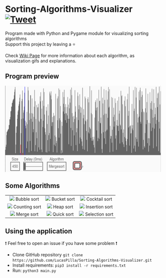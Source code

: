 # Sorting-Algorithms-Visualizer [![Tweet](https://img.shields.io/twitter/url/http/shields.io.svg?style=social)](https://twitter.com/intent/tweet?text=Amazing%20tool%20for%20visualising%20Sorting%20Algorithms%20in%20Python&url=https://github.com/LucasPilla/Sorting-Algorithms-Visualizer&via=&hashtags=educational,developers)

Program made with Python and Pygame module for visualizing sorting algorithms \
Support this project by leaving a :star:

Check [Wiki Page](../../wiki) for more information about each algorithm, as visualization gifs and explanations.

## Program preview

!["Program Preview"](res/images/preview.gif)

## Some Algorithms

| | | |
|:-------------------------:|:-------------------------:|:-------------------------:|
|![](https://github.com/LucasPilla/Sorting-Algorithms-Visualizer/blob/master/res/gifs/bubble_sort.gif?raw=true)  Bubble sort |  ![](https://github.com/LucasPilla/Sorting-Algorithms-Visualizer/blob/master/res/gifs/bucket_sort.gif?raw=true) Bucket sort |![](https://github.com/LucasPilla/Sorting-Algorithms-Visualizer/blob/master/res/gifs/cocktail_sort.gif?raw=true) Cocktail sort |
|![](https://github.com/LucasPilla/Sorting-Algorithms-Visualizer/blob/master/res/gifs/counting_sort.gif?raw=true) Counting sort | ![](https://github.com/LucasPilla/Sorting-Algorithms-Visualizer/blob/master/res/gifs/heap_sort.gif?raw=true) Heap sort |![](https://github.com/LucasPilla/Sorting-Algorithms-Visualizer/blob/master/res/gifs/insertion_sort.gif?raw=true) Insertion sort |
|![](https://github.com/LucasPilla/Sorting-Algorithms-Visualizer/blob/master/res/gifs/merge_sort.gif?raw=true) Merge sort | ![](https://github.com/LucasPilla/Sorting-Algorithms-Visualizer/blob/master/res/gifs/quick_sort.gif?raw=true) Quick sort |![](https://github.com/LucasPilla/Sorting-Algorithms-Visualizer/blob/master/res/gifs/selection_sort.gif?raw=true) Selection sort |

## Using the application

  :exclamation: Feel free to open an issue if you have some problem :exclamation:

- Clone GitHub repository `git clone https://github.com/LucasPilla/Sorting-Algorithms-Visualizer.git`
- Install requirements: `pip3 install -r requirements.txt`
- Run: `python3 main.py`
